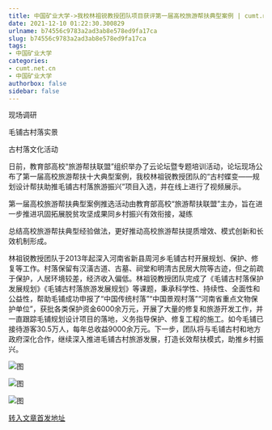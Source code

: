 ```yaml
---
title: 中国矿业大学->我校林祖锐教授团队项目获评第一届高校旅游帮扶典型案例 | cumt.net.cn
date: 2021-12-10 01:22:30.300829
urlname: b74556c9783a2ad3ab8e578ed9fa17ca
slug: b74556c9783a2ad3ab8e578ed9fa17ca
tags: 
- 中国矿业大学
categories:
- cumt.net.cn
- 中国矿业大学
authorbox: false
sidebar: false
---
```

  

现场调研

毛铺古村落实景

古村落文化活动

日前，教育部高校“旅游帮扶联盟”组织举办了云论坛暨专题培训活动，论坛现场公布了第一届高校旅游帮扶十大典型案例，我校林祖锐教授团队的“古村蝶变——规划设计帮扶助推毛铺古村落旅游振兴”项目入选，并在线上进行了视频展示。

第一届高校旅游帮扶典型案例推选活动由教育部高校“旅游帮扶联盟”主办，旨在进一步推进巩固拓展脱贫攻坚成果同乡村振兴有效衔接，凝练
<!--more-->
总结高校旅游帮扶典型经验做法，更好推动高校旅游帮扶提质增效、模式创新和长效机制形成。

林祖锐教授团队于2013年起深入河南省新县周河乡毛铺古村开展规划、保护、修复等工作。村落保留有汉潢古道、古墓、祠堂和明清古民居大院等古迹，但之前疏于保护，人居环境较差，经济收入偏低。林祖锐教授团队完成了《毛铺古村落保护发展规划》《毛铺古村落旅游发展规划》等课题，秉承科学性、持续性、全面性和公益性，帮助毛铺成功申报了“中国传统村落”“中国景观村落”“河南省重点文物保护单位”，获批各类保护资金6000余万元，开展了大量的修复和旅游开发工作，并一直跟踪毛铺规划设计项目的落地，义务指导保护、修复工程的施工。如今毛铺已接待游客30.5万人，每年总收益9000余万元。下一步，团队将与毛铺古村和地方政府深化合作，继续深入推进毛铺古村旅游发展，打造长效帮扶模式，助推乡村振兴。

![图](http://xwzx.cumt.edu.cn/_upload/article/images/0e/55/26648f6f47bf9081058375d522a5/af5b49f1-5527-4391-8a19-13db55abffe6.jpg)

![图](http://xwzx.cumt.edu.cn/_upload/article/images/0e/55/26648f6f47bf9081058375d522a5/8ad46dac-3217-4a3b-b71f-e602f7d02d82.png)

![图](http://xwzx.cumt.edu.cn/_upload/article/images/0e/55/26648f6f47bf9081058375d522a5/79b9efdb-0f4f-4805-a72e-3fdd0f759653.png)

[转入文章首发地址](http://xwzx.cumt.edu.cn/5c/0b/c523a613387/page.htm)